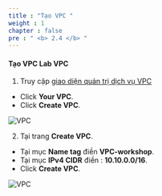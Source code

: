 ```yaml
---
title : "Tạo VPC "
weight : 1 
chapter : false
pre : " <b> 2.4 </b> "
---
```



#### Tạo VPC **Lab VPC**
1. Truy cập [giao diện quản trị dịch vụ VPC](https://console.aws.amazon.com/vpc/home)
  + Click **Your VPC**.
  + Click **Create VPC**.

![VPC](Workshop/static/images/1.intro/chooseVPC.png)

2. Tại trang **Create VPC**.
  + Tại mục **Name tag** điền **VPC-workshop**.
  + Tại mục **IPv4 CIDR** điền : **10.10.0.0/16**.
  + Click **Create VPC**.

![VPC](Workshop/static/images/1.intro/CreatVPC.png)
